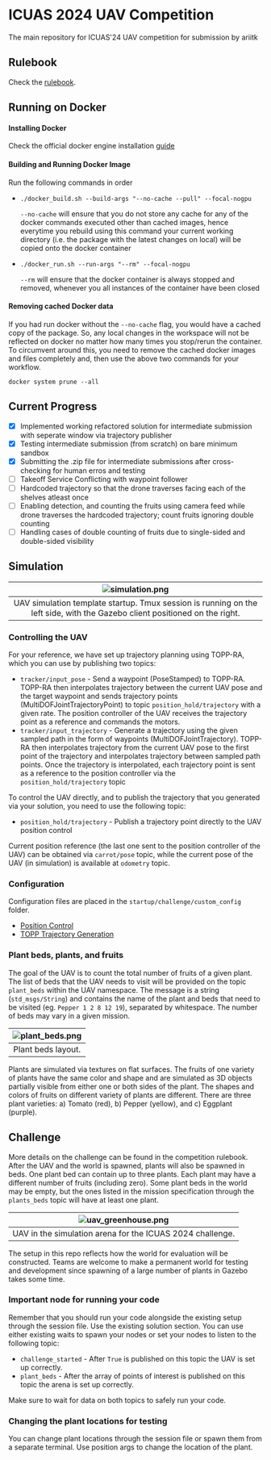 # ICUAS 2024 UAV Competition
The main repository for ICUAS'24 UAV competition for submission by ariitk

## Rulebook
Check the [rulebook](rulebook/ICUAS24_UAV_Comp_Rulebook_V1.pdf).

## Running on Docker

#### Installing Docker
Check the official docker engine installation [guide](https://docs.docker.com/engine/install/)

#### Building and Running Docker Image
  Run the following commands in order
  - ```
    ./docker_build.sh --build-args "--no-cache --pull" --focal-nogpu
    ```
  
    `--no-cache` will ensure that you do not store any cache for any of the docker commands executed other than cached images, hence everytime you rebuild using this command your current working directory (i.e. the package with the latest changes on local) will be copied onto the docker container
  
  - ```
    ./docker_run.sh --run-args "--rm" --focal-nogpu
    ```
  
    `--rm` will ensure that the docker container is always stopped and removed, whenever you all instances of the container have been closed

#### Removing cached Docker data
  If you had run docker without the `--no-cache` flag, you would have a cached copy of the package. So, any local changes in the workspace will not be reflected on docker no matter how many times you stop/rerun the container. To circumvent around this, you need to remove the cached docker images and files completely and, then use the above two commands for your workflow.
  ```
  docker system prune --all
  ```
## Current Progress
- [x] Implemented working refactored solution for intermediate submission with seperate window via trajectory publisher
- [X] Testing intermediate submission (from scratch) on bare minimum sandbox
- [X] Submitting the .zip file for intermediate submissions after cross-checking for human erros and testing
- [ ] Takeoff Service Conflicting with waypoint follower
- [ ] Hardcoded trajectory so that the drone traverses facing each of the shelves atleast once
- [ ] Enabling detection, and counting the fruits using camera feed while drone traverses the hardcoded trajectory; count fruits ignoring double counting
- [ ] Handling cases of double counting of fruits due to single-sided and double-sided visibility

## Simulation

| ![simulation.png](.fig/simulation.png) | 
|:--:| 
| UAV simulation template startup. Tmux session is running on the left side, with the Gazebo client positioned on the right. |

### Controlling the UAV

For your reference, we have set up trajectory planning using TOPP-RA, which you can use by publishing two topics:

* ```tracker/input_pose``` - Send a waypoint (PoseStamped) to TOPP-RA. TOPP-RA then interpolates trajectory between the current UAV pose and the target waypoint and sends trajectory points (MultiDOFJointTrajectoryPoint) to topic ```position_hold/trajectory``` with a given rate. The position controller of the UAV receives the trajectory point as a reference and commands the motors. 
* ```tracker/input_trajectory``` - Generate a trajectory using the given sampled path in the form of waypoints (MultiDOFJointTrajectory). TOPP-RA then interpolates trajectory from the current UAV pose to the first point of the trajectory and interpolates trajectory between sampled path points. Once the trajectory is interpolated, each trajectory point is sent as a reference to the position controller via the ```position_hold/trajectory``` topic

To control the UAV directly, and to publish the trajectory that you generated via your solution, you need to use the following topic:
* ```position_hold/trajectory``` - Publish a trajectory point directly to the UAV position control

Current position reference (the last one sent to the position controller of the UAV) can be obtained via ```carrot/pose``` topic, while the current pose of the UAV (in simulation) is available at ```odometry``` topic.

### Configuration

Configuration files are placed in the ```startup/challenge/custom_config``` folder.

* [Position Control](startup/challenge/custom_config/position_control_custom.yaml)
* [TOPP Trajectory Generation](startup/challenge/custom_config/topp_config_custom.yaml)


### Plant beds, plants, and fruits

The goal of the UAV is to count the total number of fruits of a given plant. The list of beds that the UAV needs to visit will be provided on the topic ```plant_beds``` within the UAV namespace. The message is a string (```std_msgs/String```) and contains the name of the plant and beds that need to be visited (eg. ```Pepper 1 2 8 12 19```), separated by whitespace. The number of beds may vary in a given mission. 

| ![plant_beds.png](.fig/plant_beds.png) | 
|:--:| 
| Plant beds layout. |

Plants are simulated via textures on flat surfaces. The fruits of one variety of plants have the same color and shape and are simulated as 3D objects partially visible from either one or both sides of the plant. The shapes and colors of fruits on different variety of plants are different. There are three plant varieties: a) Tomato (red), b) Pepper (yellow), and c) Eggplant (purple). 

## Challenge

More details on the challenge can be found in the competition rulebook. After the UAV and the world is spawned, plants will also be spawned in beds. One plant bed can contain up to three plants. Each plant may have a different number of fruits (including zero). Some plant beds in the world may be empty, but the ones listed in the mission specification through the ```plants_beds``` topic will have at least one plant. 

| ![uav_greenhouse.png](.fig/uav_greenhouse.png) | 
|:--:| 
| UAV in the simulation arena for the ICUAS 2024 challenge. |

The setup in this repo reflects how the world for evaluation will be constructed. Teams are welcome to make a permanent world for testing and development since spawning of a large number of plants in Gazebo takes some time. 


### Important node for running your code
Remember that you should run your code alongside the existing setup through the session file. Use the existing solution section. You can use either existing waits to spawn your nodes or set your nodes to listen to the following topic:

* ```challenge_started``` - After ```True``` is published on this topic the UAV is set up correctly.
* ```plant_beds``` - After the array of points of interest is published on this topic the arena is set up correctly.

Make sure to wait for data on both topics to safely run your code.

### Changing the plant locations for testing
You can change plant locations through the session file or spawn them from a separate terminal. Use position args to change the location of the plant. 
